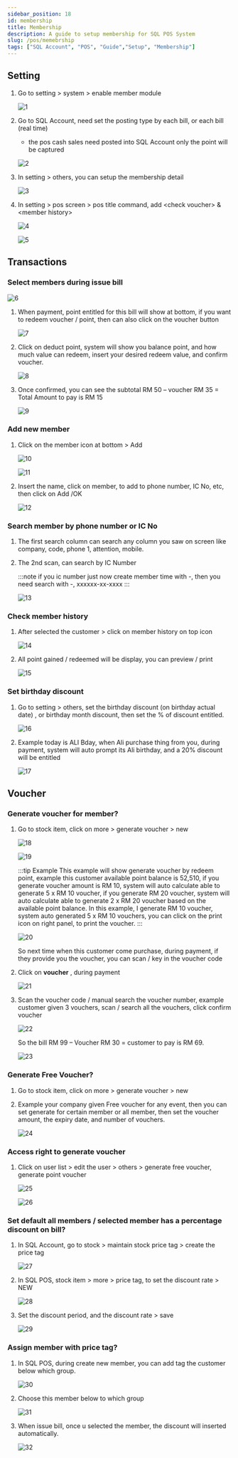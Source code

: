 ```yaml
---
sidebar_position: 18
id: membership
title: Membership
description: A guide to setup membership for SQL POS System
slug: /pos/memebrship
tags: ["SQL Account", "POS", "Guide","Setup", "Membership"]
---
```


## Setting

1. Go to setting > system > enable member module

    ![1](/img/pos/membership/1.png)

2. Go to SQL Account, need set the posting type by each bill, or each bill (real time)

    - the pos cash sales need posted into SQL Account only the point will be captured

    ![2](/img/pos/membership/2.png)

3. In setting > others, you can setup the membership detail

    ![3](/img/pos/membership/3.png)

4. In setting \> pos screen \> pos title command, add \<check voucher\> \& \<member history\>

    ![4](/img/pos/membership/4.png)

    ![5](/img/pos/membership/5.png)

## Transactions

### Select members during issue bill

![6](/img/pos/membership/6.png)

1. When payment, point entitled for this bill will show at bottom, if you want to redeem voucher / point, then can also click on the voucher button

    ![7](/img/pos/membership/7.png)

2. Click on deduct point, system will show you balance point, and how much value can redeem, insert your desired redeem value, and confirm voucher.

    ![8](/img/pos/membership/8.png)

3. Once confirmed, you can see the subtotal RM 50 – voucher RM 35 = Total Amount to pay is RM 15

    ![9](/img/pos/membership/9.png)

### Add new member

1. Click on the member icon at bottom > Add

    ![10](/img/pos/membership/10.png)

    ![11](/img/pos/membership/11.png)

2. Insert the name, click on member, to add to phone number, IC No, etc, then click on Add /OK

    ![12](/img/pos/membership/12.png)

### Search member by phone number or IC No

1. The first search column can search any column you saw on screen like company, code, phone 1, attention, mobile.

2. The 2nd scan, can search by IC Number

    :::note
    if you ic number just now create member time with -, then you need search with -, xxxxxx-xx-xxxx
    :::

    ![13](/img/pos/membership/13.png)

### Check member history

1. After selected the customer > click on member history on top icon

    ![14](/img/pos/membership/14.png)

2. All point gained / redeemed will be display, you can preview / print

    ![15](/img/pos/membership/15.png)

### Set birthday discount

1. Go to setting > others, set the birthday discount (on birthday actual date) , or birthday month discount, then set the % of discount entitled.

    ![16](/img/pos/membership/16.png)

2. Example today is ALI Bday, when Ali purchase thing from you, during payment, system will auto prompt its Ali birthday, and a 20% discount will be entitled

    ![17](/img/pos/membership/17.png)

## Voucher

### Generate voucher for member?

1. Go to stock item, click on more > generate voucher > new

    ![18](/img/pos/membership/18.png)

    ![19](/img/pos/membership/19.png)

    :::tip Example
    This example will show generate voucher by redeem point, example this customer available point
    balance is 52,510, if you generate voucher amount is RM 10, system will auto calculate able to
    generate 5 x RM 10 voucher, if you generate RM 20 voucher, system will auto calculate able to
    generate 2 x RM 20 voucher based on the available point balance. In this example, I generate RM 10
    voucher, system auto generated 5 x RM 10 vouchers, you can click on the print icon on right panel,
    to print the voucher.
    :::

    ![20](/img/pos/membership/20.png)

    So next time when this customer come purchase, during payment, if they provide you the voucher, you can scan / key in the voucher code

2. Click on **voucher** , during payment

    ![21](/img/pos/membership/21.png)

3. Scan the voucher code / manual search the voucher number, example customer given 3 vouchers, scan / search all the vouchers, click confirm voucher

    ![22](/img/pos/membership/22.png)

    So the bill RM 99 – Voucher RM 30 = customer to pay is RM 69.

    ![23](/img/pos/membership/23.png)

### Generate Free Voucher?

1. Go to stock item, click on more > generate voucher > new

2. Example your company given Free voucher for any event, then you can set generate for certain member or all member, then set the voucher amount, the expiry date, and number of vouchers.

    ![24](/img/pos/membership/24.png)

### Access right to generate voucher

1. Click on user list > edit the user > others > generate free voucher, generate point voucher

    ![25](/img/pos/membership/25.png)

    ![26](/img/pos/membership/26.png)

### Set default all members / selected member has a percentage discount on bill?

1. In SQL Account, go to stock > maintain stock price tag > create the price tag

    ![27](/img/pos/membership/27.png)

2. In SQL POS, stock item > more > price tag, to set the discount rate > NEW

    ![28](/img/pos/membership/28.png)

3. Set the discount period, and the discount rate > save

    ![29](/img/pos/membership/29.png)

### Assign member with price tag?

1. In SQL POS, during create new member, you can add tag the customer below which group.

    ![30](/img/pos/membership/29.png)

2. Choose this member below to which group

    ![31](/img/pos/membership/29.png)

3. When issue bill, once u selected the member, the discount will inserted automatically.

    ![32](/img/pos/membership/29.png)
